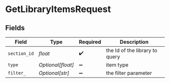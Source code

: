 # GetLibraryItemsRequest


## Fields

| Field                          | Type                           | Required                       | Description                    |
| ------------------------------ | ------------------------------ | ------------------------------ | ------------------------------ |
| `section_id`                   | *float*                        | :heavy_check_mark:             | the Id of the library to query |
| `type`                         | *Optional[float]*              | :heavy_minus_sign:             | item type                      |
| `filter_`                      | *Optional[str]*                | :heavy_minus_sign:             | the filter parameter           |